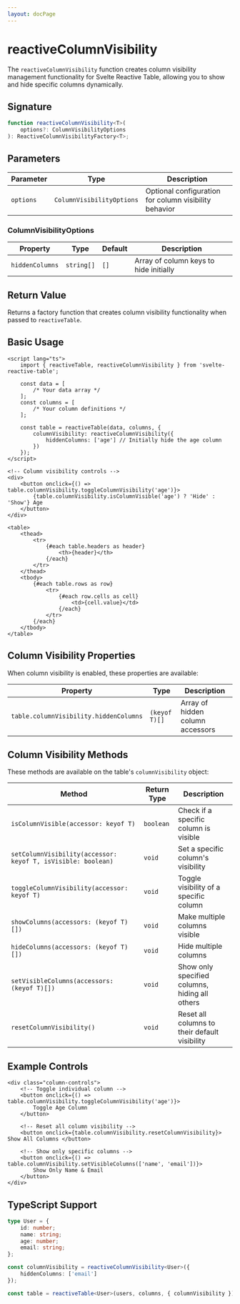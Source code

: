 ```yaml
---
layout: docPage
---
```


<script lang="ts">
	import { reactiveBreadcrumb } from '$shared/lib/breadcrumb.svelte'
	import { BookOpen } from '@lucide/svelte';

	const breadcrumb = reactiveBreadcrumb();
	breadcrumb.setItems([
		{
			icon: BookOpen,
			href: '/docs/introduction'
		},
		{
			title: 'API Reference'
		},
		{
			title: 'reactiveColumnVisibility'
		}
	]);
</script>

# reactiveColumnVisibility

The `reactiveColumnVisibility` function creates column visibility management functionality for Svelte Reactive Table, allowing you to show and hide specific columns dynamically.

## Signature

```ts
function reactiveColumnVisibility<T>(
	options?: ColumnVisibilityOptions
): ReactiveColumnVisibilityFactory<T>;
```

## Parameters

| Parameter | Type                      | Description                                           |
| --------- | ------------------------- | ----------------------------------------------------- |
| `options` | `ColumnVisibilityOptions` | Optional configuration for column visibility behavior |

### ColumnVisibilityOptions

| Property        | Type       | Default | Description                            |
| --------------- | ---------- | ------- | -------------------------------------- |
| `hiddenColumns` | `string[]` | `[]`    | Array of column keys to hide initially |

## Return Value

Returns a factory function that creates column visibility functionality when passed to `reactiveTable`.

## Basic Usage

```svelte
<script lang="ts">
	import { reactiveTable, reactiveColumnVisibility } from 'svelte-reactive-table';

	const data = [
		/* Your data array */
	];
	const columns = [
		/* Your column definitions */
	];

	const table = reactiveTable(data, columns, {
		columnVisibility: reactiveColumnVisibility({
			hiddenColumns: ['age'] // Initially hide the age column
		})
	});
</script>

<!-- Column visibility controls -->
<div>
	<button onclick={() => table.columnVisibility.toggleColumnVisibility('age')}>
		{table.columnVisibility.isColumnVisible('age') ? 'Hide' : 'Show'} Age
	</button>
</div>

<table>
	<thead>
		<tr>
			{#each table.headers as header}
				<th>{header}</th>
			{/each}
		</tr>
	</thead>
	<tbody>
		{#each table.rows as row}
			<tr>
				{#each row.cells as cell}
					<td>{cell.value}</td>
				{/each}
			</tr>
		{/each}
	</tbody>
</table>
```

## Column Visibility Properties

When column visibility is enabled, these properties are available:

| Property                               | Type          | Description                      |
| -------------------------------------- | ------------- | -------------------------------- |
| `table.columnVisibility.hiddenColumns` | `(keyof T)[]` | Array of hidden column accessors |

## Column Visibility Methods

These methods are available on the table's `columnVisibility` object:

| Method                                                       | Return Type | Description                                    |
| ------------------------------------------------------------ | ----------- | ---------------------------------------------- |
| `isColumnVisible(accessor: keyof T)`                         | `boolean`   | Check if a specific column is visible          |
| `setColumnVisibility(accessor: keyof T, isVisible: boolean)` | `void`      | Set a specific column's visibility             |
| `toggleColumnVisibility(accessor: keyof T)`                  | `void`      | Toggle visibility of a specific column         |
| `showColumns(accessors: (keyof T)[])`                        | `void`      | Make multiple columns visible                  |
| `hideColumns(accessors: (keyof T)[])`                        | `void`      | Hide multiple columns                          |
| `setVisibleColumns(accessors: (keyof T)[])`                  | `void`      | Show only specified columns, hiding all others |
| `resetColumnVisibility()`                                    | `void`      | Reset all columns to their default visibility  |

## Example Controls

```svelte
<div class="column-controls">
	<!-- Toggle individual column -->
	<button onclick={() => table.columnVisibility.toggleColumnVisibility('age')}>
		Toggle Age Column
	</button>

	<!-- Reset all column visibility -->
	<button onclick={table.columnVisibility.resetColumnVisibility}> Show All Columns </button>

	<!-- Show only specific columns -->
	<button onclick={() => table.columnVisibility.setVisibleColumns(['name', 'email'])}>
		Show Only Name & Email
	</button>
</div>
```

## TypeScript Support

```ts
type User = {
	id: number;
	name: string;
	age: number;
	email: string;
};

const columnVisibility = reactiveColumnVisibility<User>({
	hiddenColumns: ['email']
});

const table = reactiveTable<User>(users, columns, { columnVisibility });
```
